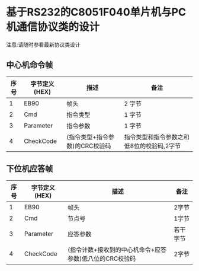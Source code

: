 # 基于RS232的C8051F040单片机与PC机通信协议类的设计
注意:请随时参看最新协议类设计

## 中心机命令帧
|序号|字节定义(HEX)|描述|备注|
|--|--|--|--|
|1|EB90|帧头|2 字节 |
|2|Cmd|指令类型|1 字节|
|3|Parameter|指令参数|1 字节|
|4|CheckCode|(指令类型+指令参数)的CRC校验码|指令类型和指令参数之和低8位的校验码,2字节|


## 下位机应答帧
|序号 |字节定义(HEX)| 描述| 备注|
|--|--|--|--|
|1 |EB90| 帧头|2字节 |
|2 |Cmd |节点号|1字节 |
|3 |Parameter| 应答参数| 若干字节|
|4 |CheckCode| (指令计数+接收到的中心机命令+应答参数)低八位的CRC校验码| 2字节|
